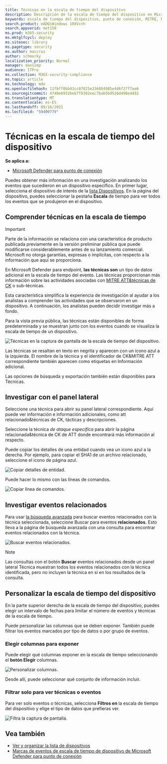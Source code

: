 ```yaml
---
title: Técnicas en la escala de tiempo del dispositivo
description: Descripción de la escala de tiempo del dispositivo en Microsoft Defender para endpoint
keywords: escala de tiempo del dispositivo, punto de conexión, MITRE, MITRE ATT&CK, técnicas, tácticas
search.product: eADQiWindows 10XVcnh
search.appverid: met150
ms.prod: m365-security
ms.mktglfcycl: deploy
ms.sitesec: library
ms.pagetype: security
ms.author: maccruz
author: schmurky
localization_priority: Normal
manager: dansimp
audience: ITPro
ms.collection: M365-security-compliance
ms.topic: article
ms.technology: mde
ms.openlocfilehash: 11fbff0bb43cc07825e236884985e4d6f27f7ae6
ms.sourcegitcommit: 4740e69326eb7f8302eec7bab5bd516d498e4492
ms.translationtype: MT
ms.contentlocale: es-ES
ms.lasthandoff: 09/16/2021
ms.locfileid: "59400779"
---
```

# <a name="techniques-in-the-device-timeline"></a>Técnicas en la escala de tiempo del dispositivo

**Se aplica a:**
- [Microsoft Defender para punto de conexión](https://go.microsoft.com/fwlink/p/?linkid=2154037)

Puedes obtener más información en una investigación analizando los eventos que sucedieron en un dispositivo específico. En primer lugar, selecciona el dispositivo de interés de la [lista Dispositivos](machines-view-overview.md). En la página del dispositivo, puedes seleccionar la pestaña **Escala** de tiempo para ver todos los eventos que se produjeron en el dispositivo.

## <a name="understand-techniques-in-the-timeline"></a>Comprender técnicas en la escala de tiempo

> [!IMPORTANT]
> Parte de la información se relaciona con una característica de producto publicada previamente en la versión preliminar pública que puede modificarse considerablemente antes de su lanzamiento comercial. Microsoft no otorga garantías, expresas o implícitas, con respecto a la información que aquí se proporciona.

En Microsoft Defender para endpoint, **las técnicas son** un tipo de datos adicional en la escala de tiempo del evento. Las técnicas proporcionan más información sobre las actividades asociadas con [MITRE ATT&técnicas de CK](https://attack.mitre.org/) o sub-técnicas.

Esta característica simplifica la experiencia de investigación al ayudar a los analistas a comprender las actividades que se observaron en un dispositivo. A continuación, los analistas pueden decidir investigar más a fondo.

Para la vista previa pública, las técnicas están disponibles de forma predeterminada y se muestran junto con los eventos cuando se visualiza la escala de tiempo de un dispositivo.

![Técnicas en la captura de pantalla de la escala de tiempo del dispositivo.](images/device-timeline-2.png)

Las técnicas se resaltan en texto en negrita y aparecen con un icono azul a la izquierda. El nombre de la técnica y el identificador de CK&MITRE ATT correspondiente también aparecen como etiquetas en Información adicional.

Las opciones de búsqueda y exportación también están disponibles para Técnicas.

## <a name="investigate-using-the-side-pane"></a>Investigar con el panel lateral

Seleccione una técnica para abrir su panel lateral correspondiente. Aquí puede ver información e información adicionales, como att relacionado&técnicas de CK, tácticas y descripciones.

Seleccione la técnica *de ataque específica* para abrir la página relacionada&técnica de CK de ATT donde encontrará más información al respecto.

Puede copiar los detalles de una entidad cuando vea un icono azul a la derecha. Por ejemplo, para copiar el SHA1 de un archivo relacionado, seleccione el icono de página azul.

![Copiar detalles de entidad.](images/techniques-side-pane-clickable.png)

Puede hacer lo mismo con las líneas de comandos.

![Copiar línea de comandos.](images/techniques-side-pane-command.png)

## <a name="investigate-related-events"></a>Investigar eventos relacionados

Para usar [la búsqueda avanzada](advanced-hunting-overview.md) para buscar eventos relacionados con la técnica seleccionada, seleccione Buscar para eventos **relacionados.** Esto lleva a la página de búsqueda avanzada con una consulta para encontrar eventos relacionados con la técnica.

![Buscar eventos relacionados.](images/techniques-hunt-for-related-events.png)

> [!NOTE]
> Las consultas con el botón **Buscar** eventos relacionados desde un panel lateral Técnica muestran todos los eventos relacionados con la técnica identificada, pero no incluyen la técnica en sí en los resultados de la consulta.

## <a name="customize-your-device-timeline"></a>Personalizar la escala de tiempo del dispositivo

En la parte superior derecha de la escala de tiempo del dispositivo, puedes elegir un intervalo de fechas para limitar el número de eventos y técnicas de la escala de tiempo.

Puede personalizar las columnas que se deben exponer. También puede filtrar los eventos marcados por tipo de datos o por grupo de eventos.

### <a name="choose-columns-to-expose"></a>Elegir columnas para exponer

Puede elegir qué columnas exponer en la escala de tiempo seleccionando el **botón Elegir** columnas.

![Personalizar columnas.](images/filter-customize-columns.png)

Desde allí, puede seleccionar qué conjunto de información incluir.

### <a name="filter-to-view-techniques-or-events-only"></a>Filtrar solo para ver técnicas o eventos

Para ver solo eventos o técnicas, selecciona **Filtros en** la escala de tiempo del dispositivo y elige el tipo de datos que prefieras ver.

![Filtra la captura de pantalla.](images/device-timeline-filters.png)

## <a name="see-also"></a>Vea también

- [Ver y organizar la lista de dispositivos](machines-view-overview.md)
- [Marcas de eventos de escala de tiempo de dispositivo de Microsoft Defender para punto de conexión](device-timeline-event-flag.md)
